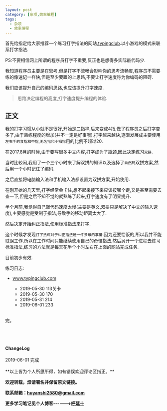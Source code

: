 ```yaml
---
layout: post
category: [杂项,效率编程]
tags:
  - 杂项
  - 效率编程
---
```


首先给指定给大家推荐一个练习打字指法的网站,[typingclub](https://www.typingclub.com/).以小游戏的模式来联系打字指法.

PS:不要相信网上所谓的程序员打字不重要,反正也是想得多实际敲代码少.

我知道程序员主要是在思考,但是打字不流畅会影响你的思考流畅度,程序员不需要练的像速记一样快,但是至少要跟的上思路,不要让打字速度称为你编码的阻碍.

我们应该提升自己的编码思路,也应该提升打字速度.

> 思路决定编程的高度,打字速度提升编程的体验.

## 正文

我的打字习惯从小就不是很好,开始是二指禅,后来变成4指,做了程序员之后打字变多了,由于熟练程度的增加(并不一定是好事哦),打字越来越快,逐渐发展成主要使用`左右手的食指和中指`,`无名指和小拇指`用的比例不超过20.

在2017.8月的时候,由于要写很多中文内容,打字成为了瓶颈,因此决定练习`双拼`.

当时比较闲,我用了一个三个小时来了解双拼的知识以及选择了`自然码`双拼方案,然后用一个小时记住了编码.

之后直接将电脑输入法和手机输入法都设置为双拼方案,开始使用.

在刚开始的几天里,打字经常会卡住,想不起来接下来应该按哪个键,又是甚至需要去查一下,但是之后不知不觉的就熟练了起来,打字速度有了明显提升.

半个月前,我觉得自己敲代码速度太慢(主要是英文,双拼只是解决了中文的输入速度),主要感觉是受制于指法,导致手的移动距离太大了.

然后决定开始纠正指法,使用标准指法来打字.

这个时候才发现`打字熟练对于纠正指法是一件多难的事情`.因为还要恰饭的,所以我并不能耽误工作,所以在工作时间只能继续使用自己的奇怪指法,然后另开一个进程去练习标准指法,练习的方法就是每天花半个小时左右在上面的网站完成任务.

目前初步有效.

练习日志:

* www.typingclub.com

     * 2019-05-30 113关卡
     * 2019-05-30 170
     * 2019-05-31 214 
     * 2019-06-01 233





<br>
完。
<br>
<br>
<br>
<br>
<h4>ChangeLog</h4>
2019-06-01 完成
<br>
<br>
**以上皆为个人所思所得，如有错误欢迎评论区指正。**


**欢迎转载，烦请署名并保留原文链接。**


**联系邮箱：huyanshi2580@gmail.com**


**更多学习笔记见个人博客------><a href="{{ site.baseurl }}/">呼延十</a>**